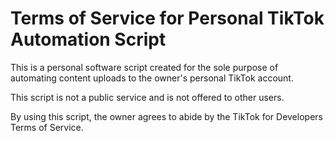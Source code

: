 # Terms of Service for Personal TikTok Automation Script

This is a personal software script created for the sole purpose of automating content uploads to the owner's personal TikTok account.

This script is not a public service and is not offered to other users.

By using this script, the owner agrees to abide by the TikTok for Developers Terms of Service.
